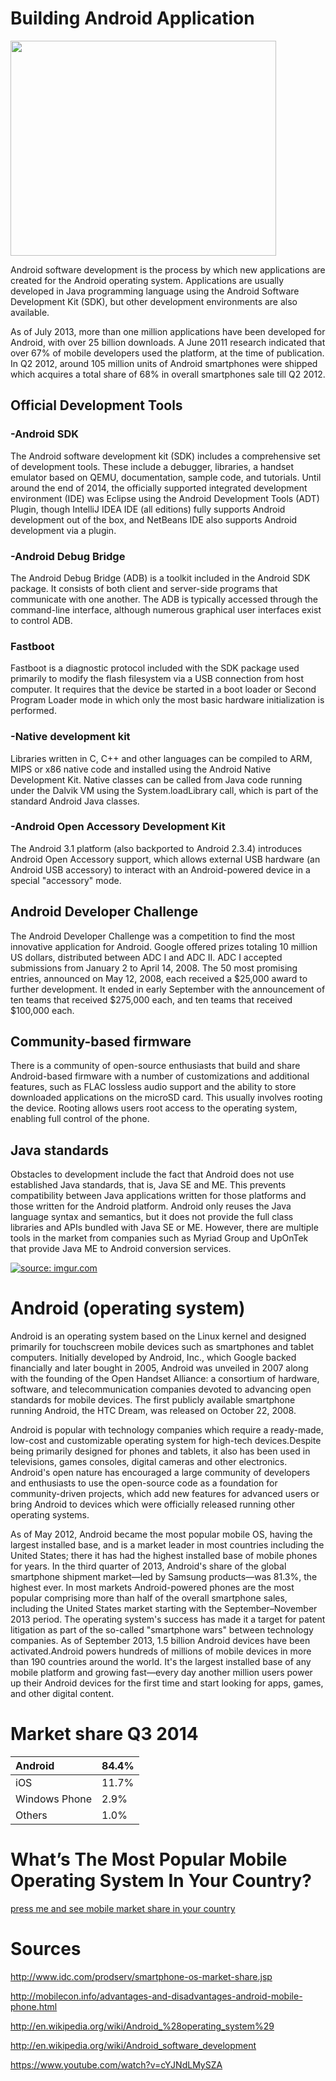 # Building Android Application #

<a href='http://www.youtube.com/watch?feature=player_embedded&v=cYJNdLMySZA' target='_blank'><img src='http://img.youtube.com/vi/cYJNdLMySZA/0.jpg' width='425' height=344 /></a>

Android software development is the process by which new applications are created for the Android operating system. Applications are usually developed in Java programming language using the Android Software Development Kit (SDK), but other development environments are also available.

As of July 2013, more than one million applications have been developed for Android, with over 25 billion downloads. A June 2011 research indicated that over 67% of mobile developers used the platform, at the time of publication. In Q2 2012, around 105 million units of Android smartphones were shipped which acquires a total share of 68% in overall smartphones sale till Q2 2012.

## Official Development Tools ##

### -Android SDK ###

The Android software development kit (SDK) includes a comprehensive set of development tools. These include a debugger, libraries, a handset emulator based on QEMU, documentation, sample code, and tutorials.
Until around the end of 2014, the officially supported integrated development environment (IDE) was Eclipse using the Android Development Tools (ADT) Plugin, though IntelliJ IDEA IDE (all editions) fully supports Android development out of the box, and NetBeans IDE also supports Android development via a plugin.

### -Android Debug Bridge ###
The Android Debug Bridge (ADB) is a toolkit included in the Android SDK package. It consists of both client and server-side programs that communicate with one another. The ADB is typically accessed through the command-line interface, although numerous graphical user interfaces exist to control ADB.

### Fastboot ###
Fastboot is a diagnostic protocol included with the SDK package used primarily to modify the flash filesystem via a USB connection from host computer. It requires that the device be started in a boot loader or Second Program Loader mode in which only the most basic hardware initialization is performed.

### -Native development kit ###
Libraries written in C, C++ and other languages can be compiled to ARM, MIPS or x86 native code and installed using the Android Native Development Kit. Native classes can be called from Java code running under the Dalvik VM using the System.loadLibrary call, which is part of the standard Android Java classes.

### -Android Open Accessory Development Kit ###
The Android 3.1 platform (also backported to Android 2.3.4) introduces Android Open Accessory support, which allows external USB hardware (an Android USB accessory) to interact with an Android-powered device in a special "accessory" mode.

## Android Developer Challenge ##
The Android Developer Challenge was a competition to find the most innovative application for Android. Google offered prizes totaling 10 million US dollars, distributed between ADC I and ADC II. ADC I accepted submissions from January 2 to April 14, 2008. The 50 most promising entries, announced on May 12, 2008, each received a $25,000 award to further development. It ended in early September with the announcement of ten teams that received $275,000 each, and ten teams that received $100,000 each.

## Community-based firmware ##
There is a community of open-source enthusiasts that build and share Android-based firmware with a number of customizations and additional features, such as FLAC lossless audio support and the ability to store downloaded applications on the microSD card. This usually involves rooting the device. Rooting allows users root access to the operating system, enabling full control of the phone.

## Java standards ##
Obstacles to development include the fact that Android does not use established Java standards, that is, Java SE and ME. This prevents compatibility between Java applications written for those platforms and those written for the Android platform. Android only reuses the Java language syntax and semantics, but it does not provide the full class libraries and APIs bundled with Java SE or ME. However, there are multiple tools in the market from companies such as Myriad Group and UpOnTek that provide Java ME to Android conversion services.

<a href='http://imgur.com/K242Eha'><img src='http://i.imgur.com/K242Eha.jpg?1' title='source: imgur.com' /></a>
# Android (operating system) #
Android is an operating system based on the Linux kernel and designed primarily for touchscreen mobile devices such as smartphones and tablet computers. Initially developed by Android, Inc., which Google backed financially and later bought in 2005, Android was unveiled in 2007 along with the founding of the Open Handset Alliance: a consortium of hardware, software, and telecommunication companies devoted to advancing open standards for mobile devices. The first publicly available smartphone running Android, the HTC Dream, was released on October 22, 2008.

Android is popular with technology companies which require a ready-made, low-cost and customizable operating system for high-tech devices.Despite being primarily designed for phones and tablets, it also has been used in televisions, games consoles, digital cameras and other electronics. Android's open nature has encouraged a large community of developers and enthusiasts to use the open-source code as a foundation for community-driven projects, which add new features for advanced users or bring Android to devices which were officially released running other operating systems.

As of May 2012, Android became the most popular mobile OS, having the largest installed base, and is a market leader in most countries including the United States; there it has had the highest installed base of mobile phones for years. In the third quarter of 2013, Android's share of the global smartphone shipment market—led by Samsung products—was 81.3%, the highest ever. In most markets Android-powered phones are the most popular comprising more than half of the overall smartphone sales, including the United States market starting with the September–November 2013 period. The operating system's success has made it a target for patent litigation as part of the so-called "smartphone wars" between technology companies. As of September 2013, 1.5 billion Android devices have been activated.Android powers hundreds of millions of mobile devices in more than 190 countries around the world. It's the largest installed base of any mobile platform and growing fast—every day another million users power up their Android devices for the first time and start looking for apps, games, and other digital content.

# Market share Q3 2014 #

| Android  | 84.4% |
|:---------|:------|
| iOS | 11.7% |
| Windows Phone | 2.9% |
| Others | 1.0% |

# What’s The Most Popular Mobile Operating System In Your Country? #

[press me and see mobile market share in your country](http://ibtimes.cartodb.com/viz/8306d2f0-4af6-11e3-b0d7-3085a9a956e8/embed_map?title=false&description=false&search=false&shareable=false&cartodb_logo=false&layer_selector=false&legends=true&scrollwheel=true&sublayer_options=1&sql=SELECT%20*%20FROM%20mobile_merge&zoom=2&center_lat=1.933226826438893&center_lon=1.58203125)

# Sources #

http://www.idc.com/prodserv/smartphone-os-market-share.jsp

http://mobilecon.info/advantages-and-disadvantages-android-mobile-phone.html

http://en.wikipedia.org/wiki/Android_%28operating_system%29

http://en.wikipedia.org/wiki/Android_software_development

https://www.youtube.com/watch?v=cYJNdLMySZA